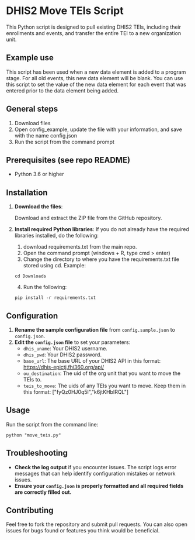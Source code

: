 # DHIS2 Move TEIs Script

This Python script is designed to pull existing DHIS2 TEIs, including their enrollments and events, and transfer the entire TEI to a new organization unit.

## Example use
This script has been used when a new data element is added to a program stage. For all old events, this new data element will be blank. You can use this script to set the value of the new data element for each event that was entered prior to the data element being added. 

## General steps
1. Download files
2. Open config_example, update the file with your information, and save with the name config.json
3. Run the script from the command prompt

## Prerequisites (see repo README)

- Python 3.6 or higher

## Installation

1. **Download the files**:
   
   Download and extract the ZIP file from the GitHub repository.

2. **Install required Python libraries**:
   If you do not already have the required libraries installed, do the following:
   1. download requirements.txt from the main repo.
   2. Open the command prompt (windows + R, type cmd > enter)
   3. Change the directory to where you have the requirements.txt file stored using cd. Example:
   ```
   cd Downloads
   ```
   4. Run the following:
   ```
   pip install -r requirements.txt
   ```

## Configuration

1. **Rename the sample configuration file** from `config.sample.json` to `config.json`.
2. **Edit the `config.json` file** to set your parameters:
   - `dhis_uname`: Your DHIS2 username.
   - `dhis_pwd`: Your DHIS2 password.
   - `base_url`: The base URL of your DHIS2 API in this format: https://dhis-epictj.fhi360.org/api/
   - `ou_destination`: The uid of the org unit that you want to move the TEIs to.
   - `teis_to_move`: The uids of any TEIs you want to move. Keep them in this format: ["fyQz0HJ0q5l","k6jtKHbIRQL"]

## Usage

Run the script from the command line:
```
python "move_teis.py"
```


## Troubleshooting

- **Check the log output** if you encounter issues. The script logs error messages that can help identify configuration mistakes or network issues.
- **Ensure your `config.json` is properly formatted and all required fields are correctly filled out.**

## Contributing

Feel free to fork the repository and submit pull requests. You can also open issues for bugs found or features you think would be beneficial.
